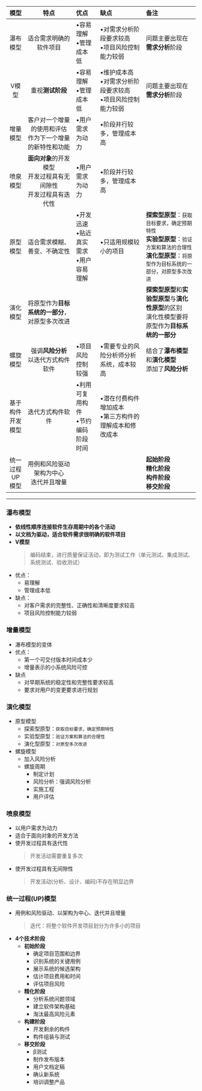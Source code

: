 
|模型|特点|优点|缺点|备注|
|:--:|:--:|:--|:--|:--|
|瀑布模型|适合需求明确的软件项目|•容易理解<br>•管理成本低|•对需求分析阶段要求较高<br>•项目风险控制能力较弱|问题主要出现在**需求分析**阶段|
|V模型|重视**测试阶段**|•容易理解<br>•管理成本低|•维护成本高<br>•对需求分析阶段要求较高<br>•项目风险控制能力较弱|问题主要出现在**需求分析**阶段|
|增量模型|客户对一个增量的使用和评估<br>作为下一个增量的新特性和功能|•用户需求为动力|•阶段并行较多，管理成本高||
|喷泉模型|**面向对象**的开发模型<br>开发过程具有无间隙性<br>开发过程具有迭代性|•用户需求为动力|•阶段并行较多，管理成本高||
|原型模型|适合需求模糊、善变、不确定性|•开发迅速<br>•贴近真实需求<br>•用户容易理解|•只适用规模较小的项目|**探索型原型**：`获取目标要求，确定预期特性`<br>**实验型原型**：`验证方案和算法的合理性`<br>**演化型原型**：`将原型作为目标系统的一部分，对原型多次改进`|
|演化模型|将原型作为**目标系统的一部分**，对原型多次改进|||**探索型原型**和**实验型原型**与**演化性原型**的区别<br>演化性模型要将原型作为**目标系统的一部分**|
|螺旋模型|强调**风险分析**<br>以迭代方式构件软件|•项目风险控制较强|•需要专业的风险分析师分析系统，成本较高|结合了**瀑布模型**和**演化模型**<br>添加了**风险分析**|
|基于构件<br>开发模型|迭代方式构件软件|•利用可复用构件<br>•节约编码阶段时间|•潜在付费构件增加成本<br>•第三方构件的理解成本和修改成本||
|统一过程<br>UP模型|用例和风险驱动<br>架构为中心<br>迭代并且增量|||**起始阶段**<br>**精化阶段**<br>**构件阶段**<br>**移交阶段**|


---
### 瀑布模型
  + **依线性顺序连接软件生存周期中的各个活动**
  + **以文档为驱动，适合软件需求很明确的软件项目**
  + **V模型**
    > 编码结束，进行质量保证活动，即为测试工作（单元测试、集成测试、系统测试、验收测试）
  + 优点：
    + 易理解
    + 管理成本低
  + 缺点：
    + 对客户需求的完整性、正确性和清晰度要求较高
    + 项目风险控制能力较弱
### 增量模型
  + 瀑布模型的变体
  + 优点：
    + 第一个可交付版本时间成本少
    + 增量表示的小系统风险可控
  + 缺点
    + 对早期系统的稳定性和完整性要求较高
    + 要求对用户的变更要求进行规划
### 演化模型
  + 原型模型
    + 探索型原型：`获取目标要求，确定预期特性`
    + 实验型原型：`验证方案和算法的合理性`
    + 演化型原型：`对原型多次改进`
  + 螺旋模型
    + 加入风险分析
    + 螺旋周期
      + 制定计划
      + 风险分析：强调风险分析
      + 实施工程
      + 用户评估
### 喷泉模型
  + 以用户需求为动力
  + 适合于面向对象的开发方法
  + 使开发过程具有迭代性
    > 开发活动需要重复多次
  + 使开发过程具有无间隙性
    > 开发活动(分析、设计、编码)不存在明显边界
### 统一过程(UP)模型
  + 用例和风险驱动、以架构为中心、迭代并且增量
    > 迭代：将整个软件开发项目划分为许多小的项目
  + **4个技术阶段**
    + **初始阶段**
      + 确定项目范围和边界
      + 识别系统的关键用例
      + 展示系统的候选架构
      + 估计项目费用和时间
      + 评估项目风险
    + **精化阶段**
      + 分析系统问题领域
      + 建立软件架构基础
      + 淘汰最高风险元素
    + **构建阶段**
      + 开发剩余的构件
      + 构件组装与测试
    + **移交阶段**
      + β测试
      + 制作发布版本
      + 用户文档定稿
      + 确认新系统
      + 培训调整产品
